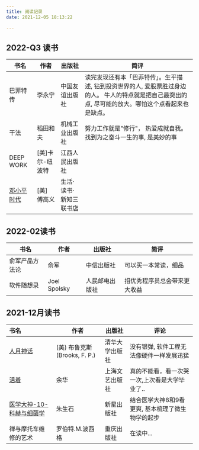```yaml
---
title: 阅读记录
date: 2021-12-05 18:13:22

---
```




## 2022-Q3 读书

| 书名                                                         | 作者            | 出版社                 | 简评                                                         |
| ------------------------------------------------------------ | --------------- | ---------------------- | ------------------------------------------------------------ |
| 巴菲特传                                                     | 李永宁          | 中国友谊出版社         | 读完发现还有本「巴菲特传」。生平描述, 钻到投资世界的人, 爱股票胜过身边的人。 牛人的特点就是把自己最突出的点, 尽可能的放大。哪怕这个点看起来也是缺点。 |
| 干法                                                         | 稻田和夫        | 机械工业出版社         | 努力工作就是"修行"， 热爱成就自我。找到为之奋斗一生的事, 是美妙的事 |
| DEEP WORK                                                    | [美]卡尔-纽波特 | 江西人民出版社         |                                                              |
| [邓小平时代](https://www.douban.com/link2/?url=https%3A%2F%2Fbook.douban.com%2Fsubject%2F20424526%2F&query=邓小平传&cat_id=1001&type=search&pos=0) | [美] 傅高义     | 生活·读书·新知三联书店 |                                                              |



## 2022-02读书

| 书名           | 作者 | 出版社     |  简评                 |
| -------------- | ---- | ---------- |  -------------------- |
| 俞军产品方法论 | 俞军 | 中信出版社 |  可以买一本常读，细品 |
| 软件随想录     | Joel Spolsky | 人民邮电出版社 |   招优秀程序员总会带来更大收益     |



## 2021-12月读书

| 书名                                                         | 作者                         | 出版社         |  评论                                             |
| :----------------------------------------------------------- | ---------------------------- | -------------- |  ------------------------------------------------ |
| [人月神话](https://book.douban.com/subject/26358448/)        | (美) 布鲁克斯(Brooks, F. P.) | 清华大学出版社 |  没有银弹, 软件工程无法像硬件一样发展迅猛         |
| [活着](https://book.douban.com/subject/1061118/)             | 余华                         | 上海文艺出版社 |  真的不能看，看一次哭一次,上次看是大学毕业了..    |
| [医学大神-10-科赫与细菌学](https://book.douban.com/subject/34865694/) | 朱生石                       | 新星出版社     |  结合医学大神8和9看更爽, 基本梳理了微生物学的起步 |
| 禅与摩托车维修的艺术                                         | 罗伯特.M.波西格              | 重庆出版社     |  在读中...                                                  |

